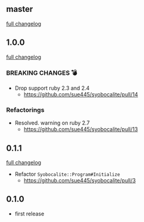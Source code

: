 ## master
[full changelog](https://github.com/sue445/syobocalite/compare/v1.0.0...master)

## 1.0.0
[full changelog](https://github.com/sue445/syobocalite/compare/v0.1.1...v1.0.0)

### BREAKING CHANGES :bomb:
* Drop support ruby 2.3 and 2.4
  * https://github.com/sue445/syobocalite/pull/14

### Refactorings
* Resolved. warning on ruby 2.7 
  * https://github.com/sue445/syobocalite/pull/13

## 0.1.1
[full changelog](https://github.com/sue445/syobocalite/compare/v0.1.0...v0.1.1)

* Refactor `Syobocalite::Program#Initialize`
  * https://github.com/sue445/syobocalite/pull/3

## 0.1.0
* first release
